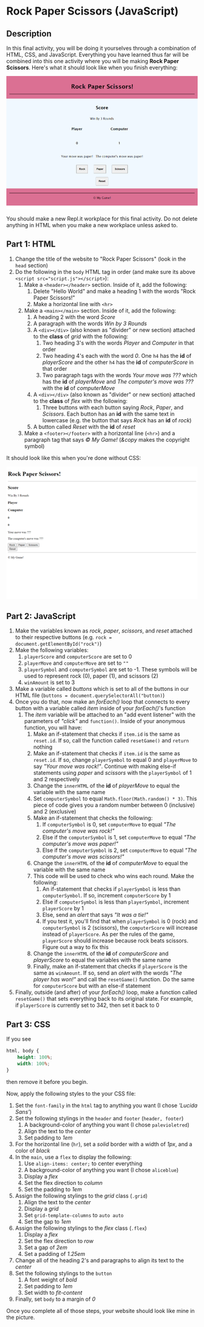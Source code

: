 # Rock Paper Scissors (JavaScript)

## Description

In this final activity, you will be doing it yourselves through a combination of HTML, CSS, and JavaScript. Everything you have learned thus far will be combined into this one activity where you will be making **Rock Paper Scissors**. Here's what it should look like when you finish everything:

![example](snapshot.png)

You should make a new Repl.it workplace for this final activity. Do not delete anything in HTML when you make a new workplace unless asked to.

## Part 1: HTML

1) Change the title of the website to "Rock Paper Scissors" (look in the ``head`` section)
2) Do the following in the ``body`` HTML tag in order (and make sure its above ``<script src="script.js"></script>``):
    1) Make a ``<header></header>`` section. Inside of it, add the following:
        1) Delete "Hello World" and make a heading 1 with the words "Rock Paper Scissors!"
        2) Make a horizontal line with ``<hr>``
    2) Make a ``<main></main>`` section. Inside of it, add the following:
        1) A heading 2 with the word *Score*
        2) A paragraph with the words *Win by 3 Rounds*
        3) A ``<div></div>`` (also known as "divider" or new section) attached to the **class** of *grid* with the following:
            1) Two heading 3's with the words *Player* and *Computer* in that order
            2) Two heading 4's each with the word *0*. One ``h4`` has the **id** of *playerScore* and the other ``h4`` has the **id** of *computerScore* in that order
            3) Two paragraph tags with the words *Your move was ???* which has the **id** of *playerMove* and *The computer's move was ???* with the **id** of *computerMove*
        4) A ``<div></div>`` (also known as "divider" or new section) attached to the **class** of *flex* with the following:
            1) Three buttons with each button saying *Rock*, *Paper*, and *Scissors*. Each button has an **id** with the same text in lowercase (e.g. the button that says *Rock* has an **id** of *rock*)
        5) A button called *Reset* with the **id** of *reset*
    3) Make a ``<footer></footer>`` with a horizontal line (``<hr>``) and a paragraph tag that says *&copy; My Game!* (*&copy* makes the copyright symbol)

It should look like this when you're done without CSS:

![example2](snapshot2.png)

## Part 2: JavaScript

1) Make the variables known as *rock*, *paper*, *scissors*, and *reset* attached to their respective buttons (e.g. ``rock = document.getElementById("rock")``)
2) Make the following variables:
    1) ``playerScore`` and ``computerScore`` are set to 0
    2) ``playerMove`` and ``computerMove`` are set to ``""``
    3) ``playerSymbol`` and ``computerSymbol`` are set to -1. These symbols will be used to represent rock (0), paper (1), and scissors (2)
    4) ``winAmount`` is set to 3
3) Make a variable called *buttons* which is set to all of the buttons in our HTML file (``buttons = document.querySelectorAll("button)``)
4) Once you do that, now make an *forEach()* loop that connects to every button with a variable called *item* inside of your *forEach()*'s function
    1) The *item* variable will be attached to an "add event listener" with the parameters of *"click"* and ``function()``. Inside of your anonymous function, you will have:
        1) Make an if-statement that checks if ``item.id`` is the same as ``reset.id``. If so, call the function called ``resetGame()`` and ``return`` nothing
        2) Make an if-statement that checks if ``item.id`` is the same as ``reset.id``. If so, change ``playerSymbol`` to equal 0 and ``playerMove`` to say *"Your move was rock!"*. Continue with making else-if statements using *paper* and *scissors* with the ``playerSymbol`` of 1 and 2 respectively
        3) Change the ``innerHTML`` of the **id** of *playerMove* to equal the variable with the same name
        4) Set ``computerSymbol`` to equal ``Math.floor(Math.random() * 3)``. This piece of code gives you a random number between 0 (inclusive) and 2 (exclusive)
        5) Make an if-statement that checks the following:
            1) If ``computerSymbol`` is 0, set ``computerMove`` to equal *"The computer's move was rock!"*
            2) Else if the ``computerSymbol`` is 1, set ``computerMove`` to equal *"The computer's move was paper!"*
            3) Else if the ``computerSymbol`` is 2, set ``computerMove`` to equal *"The computer's move was scissors!"*
        6) Change the ``innerHTML`` of the **id** of *computerMove* to equal the variable with the same name
        7) This code will be used to check who wins each round. Make the following:
            1) An if-statement that checks if ``playerSymbol`` is less than ``computerSymbol``. If so, increment ``computerScore`` by 1
            2) Else if ``computerSymbol`` is less than ``playerSymbol``, increment ``playerScore`` by 1
            3) Else, send an *alert* that says *"It was a tie!"*
            4) If you test it, you'll find that when ``playerSymbol`` is 0 (rock) and ``computerSymbol`` is 2 (scissors), the ``computerScore`` will increase instead of ``playerScore``. As per the rules of the game, ``playerScore`` should increase because rock beats scissors. Figure out a way to fix this
        8) Change the ``innerHTML`` of the **id** of *computerScore* and *playerScore* to equal the variables with the same name
        9) Finally, make an if-statement that checks if ``playerScore`` is the same as ``winAmount``. If so, send an *alert* with the words *"The player has won!"* and call the ``resetGame()`` function. Do the same for ``computerScore`` but with an else-if statement
5) Finally, outside (and after) of your *forEach()* loop, make a function called ``resetGame()`` that sets everything back to its original state. For example, if ``playerScore`` is currently set to 342, then set it back to 0

## Part 3: CSS

If you see

```css
html, body {
    height: 100%;
    width: 100%;
}
```

then remove it before you begin.

Now, apply the following styles to the your CSS file:

1) Set the ``font-family`` in the ``html`` tag to anything you want (I chose *'Lucida Sans'*)
2) Set the following stylings in the ``header`` and ``footer`` (``header, footer``)
    1) A background-color of anything you want (I chose ``palevioletred``)
    2) Align the text to the *center*
    3) Set padding to *1em*
3) For the horizontal line (``hr``), set a *solid* border with a width of *1px*, and a color of *black*
4) In the ``main``, use a ``flex`` to display the following:
    1) Use ``align-items: center;`` to center everything
    2) A background-color of anything you want (I chose ``aliceblue``)
    3) Display a *flex*
    4) Set the flex direction to *column*
    5) Set the padding to *1em*
5) Assign the following stylings to the *grid* class (``.grid``)
    1) Align the text to the *center*
    2) Display a *grid*
    3) Set ``grid-template-columns`` to ``auto auto``
    4) Set the gap to *1em*
6) Assign the following stylings to the *flex* class (``.flex``)
    1) Display a *flex*
    2) Set the flex direction to *row*
    3) Set a gap of *2em*
    4) Set a padding of *1.25em*
7) Change all of the heading 2's and paragraphs to align its text to the *center*
8) Set the following stylings to the ``button``
    1) A font weight of *bold*
    2) Set padding to *1em*
    3) Set width to *fit-content*
9) Finally, set ``body`` to a margin of *0*

Once you complete all of those steps, your website should look like mine in the picture.
